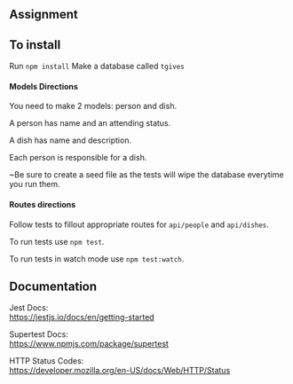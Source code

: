 ## Assignment

## To install

Run `npm install`
Make a database called `tgives`

#### Models Directions

You need to make 2 models: person and dish.

A person has name and an attending status.

A dish has name and description.

Each person is responsible for a dish.

~Be sure to create a seed file as the tests will wipe the database everytime you run them.

#### Routes directions

Follow tests to fillout appropriate routes for `api/people` and `api/dishes`.

To run tests use `npm test`.

To run tests in watch mode use `npm test:watch`.

## Documentation

Jest Docs:  
https://jestjs.io/docs/en/getting-started

Supertest Docs:  
https://www.npmjs.com/package/supertest

HTTP Status Codes:  
https://developer.mozilla.org/en-US/docs/Web/HTTP/Status
